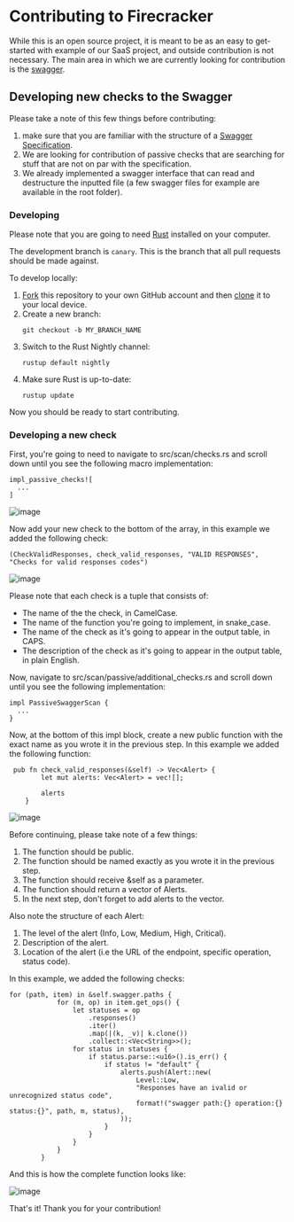 # Contributing to Firecracker

While this is an open source project, it is meant to be as an easy to get-started with example of our SaaS project, and outside contribution is not necessary.
The main area in which we are currently looking for contribution is the [swagger](#developing-new-checks-to-the-swagger).

## Developing new checks to the Swagger

Please take a note of this few things before contributing:
1. make sure that you are familiar with the structure of a [Swagger Specification](https://swagger.io/specification/).
2. We are looking for contribution of passive checks that are searching for stuff that are not on par with the specification.
3. We already implemented a swagger interface that can read and destructure the inputted file (a few swagger files for example are available in the root folder).

### Developing

Please note that you are going to need [Rust](https://www.rust-lang.org/tools/install) installed on your computer.

The development branch is `canary`. This is the branch that all pull requests should be made against.

To develop locally:

1. [Fork](https://help.github.com/articles/fork-a-repo/) this repository to your
   own GitHub account and then
   [clone](https://help.github.com/articles/cloning-a-repository/) it to your local device.
2. Create a new branch:
   ```
   git checkout -b MY_BRANCH_NAME
   ```
3. Switch to the Rust Nightly channel:
   ```
   rustup default nightly
   ```
4. Make sure Rust is up-to-date:
   ```
   rustup update
   ```
Now you should be ready to start contributing.

### Developing a new check

First, you're going to need to navigate to src/scan/checks.rs and scroll down until you see the following macro implementation:
```
impl_passive_checks![
  ...
]
```

![image](https://user-images.githubusercontent.com/12970637/150996600-616ab21f-8816-42af-b87e-2c5023a99b15.png)

Now add your new check to the bottom of the array, in this example we added the following check:
```
(CheckValidResponses, check_valid_responses, "VALID RESPONSES", "Checks for valid responses codes")
```

![image](https://user-images.githubusercontent.com/12970637/150996957-ba161b42-de61-4b96-bcf2-dbb9e7e563ec.png)

Please note that each check is a tuple that consists of:
* The name of the the check, in CamelCase.
* The name of the function you're going to implement, in snake_case.
* The name of the check as it's going to appear in the output table, in CAPS.
* The description of the check as it's going to appear in the output table, in plain English.

Now, navigate to src/scan/passive/additional_checks.rs and scroll down until you see the following implementation:

```
impl PassiveSwaggerScan {
  ...
}
```

Now, at the bottom of this impl block, create a new public function with the exact name as you wrote it in the previous step.
In this example we added the following function:

```
 pub fn check_valid_responses(&self) -> Vec<Alert> {
        let mut alerts: Vec<Alert> = vec![];

        alerts
    }
```

![image](https://user-images.githubusercontent.com/12970637/150998909-27f068dc-884f-476d-8826-ce39673c00e1.png)

Before continuing, please take note of a few things:

1. The function should be public.
2. The function should be named exactly as you wrote it in the previous step.
3. The function should receive &self as a parameter.
4. The function should return a vector of Alerts.
5. In the next step, don't forget to add alerts to the vector.

Also note the structure of each Alert:
1. The level of the alert (Info, Low, Medium, High, Critical).
2. Description of the alert.
3. Location of the alert (i.e the URL of the endpoint, specific operation, status code).

In this example, we added the following checks:

```
for (path, item) in &self.swagger.paths {
            for (m, op) in item.get_ops() {
                let statuses = op
                    .responses()
                    .iter()
                    .map(|(k, _v)| k.clone())
                    .collect::<Vec<String>>();
                for status in statuses {
                    if status.parse::<u16>().is_err() {
                        if status != "default" {
                            alerts.push(Alert::new(
                                Level::Low,
                                "Responses have an ivalid or unrecognized status code",
                                format!("swagger path:{} operation:{} status:{}", path, m, status),
                            ));
                        }
                    }
                }
            }
        }
```

And this is how the complete function looks like:

![image](https://user-images.githubusercontent.com/12970637/150999803-c7502c4d-4d42-4f08-af38-ae62d208fe22.png)

That's it!
Thank you for your contribution!
